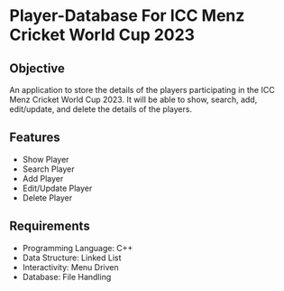 # Player-Database For ICC Menz Cricket World Cup 2023

## Objective
An application to store the details of the players participating in the ICC Menz Cricket World Cup 2023. 
It will be able to show, search, add, edit/update, and delete the details of the players.

## Features
- Show Player
- Search Player
- Add Player
- Edit/Update Player
- Delete Player

## Requirements
- Programming Language: C++
- Data Structure: Linked List
- Interactivity: Menu Driven
- Database: File Handling 